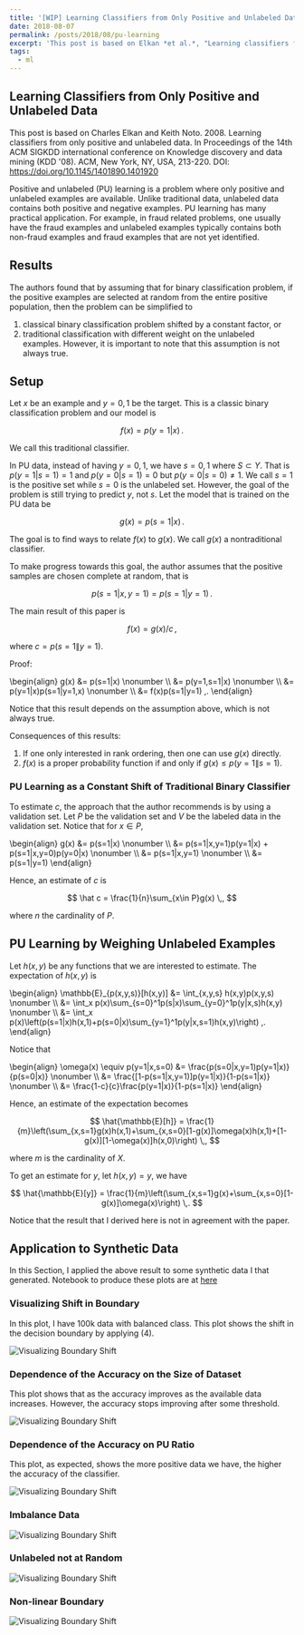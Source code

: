 ```yaml
---
title: '[WIP] Learning Classifiers from Only Positive and Unlabeled Data'
date: 2018-08-07
permalink: /posts/2018/08/pu-learning
excerpt: 'This post is based on Elkan *et al.*, "Learning classifiers from only positive and unlabeled data," 2008.'
tags:
  - ml
---
```


## Learning Classifiers from Only Positive and Unlabeled Data

This post is based on Charles Elkan and Keith Noto. 2008. Learning classifiers from only positive and unlabeled data. In Proceedings of the 14th ACM SIGKDD international conference on Knowledge discovery and data mining (KDD '08). ACM, New York, NY, USA, 213-220. DOI: <https://doi.org/10.1145/1401890.1401920>

Positive and unlabeled (PU) learning is a problem where only positive and unlabeled examples are available.
Unlike traditional data, unlabeled data contains both positive and negative examples.
PU learning has many practical application.
For example, in fraud related problems, one usually have the fraud examples and unlabeled examples typically contains both non-fraud examples and fraud examples that are not yet identified.

## Results

The authors found that by assuming that for binary classification problem, if the positive examples are selected at random from the entire positive population, then the problem can be simplified to
1. classical binary classification problem shifted by a constant factor, or
1. traditional classification with different weight on the unlabeled examples.
However, it is important to note that this assumption is not always true.

## Setup

Let $x$ be an example and $y={0, 1}$ be the target.
This is a classic binary classification problem and our model is

$$
    f(x)=p(y=1|x) \,.
$$

We call this traditional classifier.

In PU data, instead of having $y={0, 1}$, we have $s={0, 1}$ where $S\subset Y$.
That is $p(y=1|s=1)=1$ and $p(y=0|s=1)=0$ but $p(y=0|s=0)\neq1$.
We call $s=1$ is the positive set while $s=0$ is the unlabeled set.
However, the goal of the problem is still trying to predict $y$, not $s$.
Let the model that is trained on the PU data be

$$
    g(x) = p(s=1|x) \,.
$$

The goal is to find ways to relate $f(x)$ to $g(x)$.
We call $g(x)$ a nontraditional classifier.

To make progress towards this goal, the author assumes that the positive samples are chosen complete at random, that is

$$
    p(s=1|x, y=1) = p(s=1|y=1) \,.
$$

The main result of this paper is

$$
    f(x) = g(x) / c \,,
$$

where $c=p(s=1\|y=1)$.

Proof:

\begin{align}
    g(x)
    &= p(s=1|x) \nonumber
    \\\\ &= p(y=1,s=1|x) \nonumber
    \\\\ &= p(y=1|x)p(s=1|y=1,x) \nonumber
    \\\\ &= f(x)p(s=1|y=1) \,.
\end{align}

Notice that this result depends on the assumption above, which is not always true.

Consequences of this results:
1. If one only interested in rank ordering, then one can use $g(x)$ directly.
1. $f(x)$ is a proper probability function if and only if $g(x) \leq p(y=1\|s=1)$.

### PU Learning as a Constant Shift of Traditional Binary Classifier

To estimate $c$, the approach that the author recommends is by using a validation set.
Let $P$ be the validation set and $V$ be the labeled data in the validation set.
Notice that for $x\in P$,

\begin{align}
    g(x)
    &= p(s=1|x) \nonumber
    \\\\ &= p(s=1|x,y=1)p(y=1|x) + p(s=1|x,y=0)p(y=0|x) \nonumber
    \\\\ &= p(s=1|x,y=1) \nonumber
    \\\\ &= p(s=1|y=1)
\end{align}

Hence, an estimate of $c$ is

$$
    \hat c = \frac{1}{n}\sum_{x\in P}g(x) \,,
$$

where $n$ the cardinality of $P$.

## PU Learning by Weighing Unlabeled Examples

Let $h(x,y)$ be any functions that we are interested to estimate.
The expectation of $h(x,y)$ is

\begin{align}
    \mathbb{E}\_{p(x,y,s)}[h(x,y)]
    &= \int_{x,y,s} h(x,y)p(x,y,s) \nonumber
    \\\\ &= \int_x p(x)\sum_{s=0}^1p(s|x)\sum_{y=0}^1p(y|x,s)h(x,y) \nonumber
    \\\\ &= \int_x p(x)\left(p(s=1|x)h(x,1)+p(s=0|x)\sum_{y=1}^1p(y|x,s=1)h(x,y)\right) \,.
\end{align}

Notice that

\begin{align}
    \omega(x)
    \equiv p(y=1|x,s=0)
    &= \frac{p(s=0|x,y=1)p(y=1|x)}{p(s=0|x)} \nonumber
    \\\\ &= \frac{[1-p(s=1|x,y=1)]p(y=1|x)}{1-p(s=1|x)} \nonumber
    \\\\ &= \frac{1-c}{c}\frac{p(y=1|x)}{1-p(s=1|x)}
\end{align}

Hence, an estimate of the expectation becomes

$$
    \hat{\mathbb{E}[h]}
    = \frac{1}{m}\left(\sum_{x,s=1}g(x)h(x,1)+\sum_{x,s=0}[1-g(x)]\omega(x)h(x,1)+[1-g(x)][1-\omega(x)]h(x,0)\right) \,,
$$

where $m$ is the cardinality of $X$.

To get an estimate for $y$, let $h(x,y)=y$, we have

$$
    \hat{\mathbb{E}[y]}
    = \frac{1}{m}\left(\sum_{x,s=1}g(x)+\sum_{x,s=0}[1-g(x)]\omega(x)\right) \,.
$$

Notice that the result that I derived here is not in agreement with the paper.

## Application to Synthetic Data

In this Section, I applied the above result to some synthetic data I that generated.
Notebook to produce these plots are at [here](https://github.com/zjpoh/zjpoh.github.io/blob/master/assets/notebooks/elkan2008.ipynb)

### Visualizing Shift in Boundary

In this plot, I have 100k data with balanced class.
This plot shows the shift in the decision boundary by applying (4).

![Visualizing Boundary Shift](/assets/images/notebooks/elkan2008/viz_decision_boundary.jpeg)

### Dependence of the Accuracy on the Size of Dataset

This plot shows that as the accuracy improves as the available data increases.
However, the accuracy stops improving after some threshold.

![Visualizing Boundary Shift](/assets/images/notebooks/elkan2008/dependence_on_number_of_data.jpeg)

### Dependence of the Accuracy on PU Ratio

This plot, as expected, shows the more positive data we have, the higher the accuracy of the classifier.

![Visualizing Boundary Shift](/assets/images/notebooks/elkan2008/dependence_pu_ratio.jpeg)

### Imbalance Data

![Visualizing Boundary Shift](/assets/images/notebooks/elkan2008/imbalanced_data.jpeg)

### Unlabeled not at Random

![Visualizing Boundary Shift](/assets/images/notebooks/elkan2008/unlabeled_not_at_random.jpeg)

### Non-linear Boundary

![Visualizing Boundary Shift](/assets/images/notebooks/elkan2008/non_linear.jpeg)


